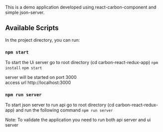 This is a demo application developed using react-carbon-component and simple json-server.
## Available Scripts

In the project directory, you can run:

### `npm start`

To start the Ui server
   go to root directory (cd carbon-react-redux-app)
   `npm install`
   `npm start` <br/>

   server will be started on port 3000 <br />
   access url http://localhost:3000

### `npm run server`

To start json server to run api
   go to root directory (cd carbon-react-redux-app)
   and run the following command 
   `npm run server`

Note: To validate the application you need to run both api server and ui server
